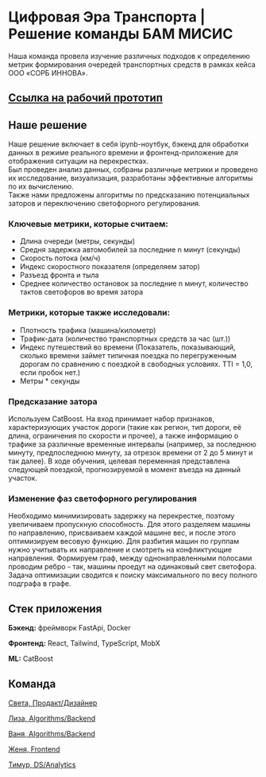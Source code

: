 # Цифровая Эра Транспорта | Решение команды БАМ МИСИС

Наша команда провела изучение различных подходов к определению метрик формирования очередей транспортных средств в 
рамках кейса ООО «СОРБ ИННОВА».

## [Ссылка на рабочий прототип](https://misis.tech)

## Наше решение
Наше решение включает в себя ipynb-ноутбук, бэкенд для обработки данных в режиме реального времени и фронтенд-приложение
для отображения ситуации на перекрестках. \
Был проведен анализ данных, собраны различные метрики и проведено их исследование, визуализация, разработаны эффективные алгоритмы по их вычислению. \
Также нами предложены алгоритмы по предсказанию потенциальных заторов и переключению светофорного регулирования.

### Ключевые метрики, которые считаем:

- Длина очереди (метры, секунды)
- Средня задержка автомобилей за последние n минут (секунды)
- Скорость потока (км/ч)
- Индекс скоростного показателя (определяем затор)
- Разъезд фронта и тыла 
- Среднее количество остановок за последние n минут, количество тактов светофоров во время затора

### Метрики, которые также исследовали:

- Плотность трафика (машина/километр)
- Трафик-дата (количество транспортных средств за час (шт.))
- Индекс путешествий во времени  (Показатель, показывающий, сколько времени займет типичная поездка по перегруженным 
дорогам по сравнению с поездкой в свободных условиях. TTI = 1,0, если пробок нет.)
- Метры * секунды

### Предсказание затора

Используем CatBoost. На вход принимает набор признаков, характеризующих участок дороги (такие как регион, тип дороги, 
её длина, ограничения по скорости и прочее), а также информацию о трафике за различные временные интервалы (например, 
за последнюю минуту, предпоследнюю минуту, за отрезок времени от 2 до 5 минут и так далее). В ходе обучения, целевая 
переменная представлена следующей поездкой, прогнозируемой в момент въезда на данный участок.

### Изменение фаз светофорного регулирования

Необходимо минимизировать задержку на перекрестке, поэтому увеличиваем пропускную способность. 
Для этого разделяем машины по направлению, присваиваем каждой машине вес, и после этого оптимизируем весовую функцию. 
Для разбития машин по группам нужно учитывать их направление и смотреть на конфликтующие направления. Формируем граф, между 
однонаправленными полосами проводим ребро - так, машины проедут на одинаковый свет светофора. Задача оптимизации сводится к поиску максимального по весу полного подграфа в графе.

## Стек приложения

**Бэкенд:** фреймворк FastApi, Docker

**Фронтенд:** React, Tailwind, TypeScript, MobX

**ML:** CatBoost

## Команда
[Света, Продакт/Дизайнер](https://t.me/gleamhaze)

[Лиза, Algorithms/Backend](https://t.me/lisaanthro)

[Ваня, Algorithms/Backend](https://t.me/avalanche05) 

[Женя, Frontend](https://t.me/shmate)

[Тимур, DS/Analytics](https://t.me/goddesu)
